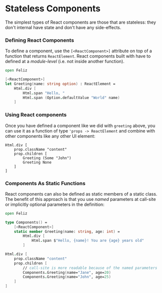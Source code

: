 # Stateless Components
The simplest types of React components are those that are stateless: they don't internal have state and don't have any side-effects.

### Defining React Components
To define a component, use the `[<ReactComponent>]` attribute on top of a function that returns `ReactElement`. React components built with have to defined at a *module-level* (i.e. not inside another function).

```fsharp
open Feliz

[<ReactComponent>]
let Greeting(name: string option) : ReactElement =
    Html.div [
        Html.span "Hello, "
        Html.span (Option.defaultValue "World" name)
    ]
```

### Using React components

Once you have defined a component like we did with `greeting` above, you can use it as a function of type `'props -> ReactElement` and combine with other components like any other UI element:

```fs:simple-components
Html.div [
    prop.className "content"
    prop.children [
        Greeting (Some "John")
        Greeting None
    ]
]
```

### Components As Static Functions

React components can also be defined as static members of a static class. The benefit of this approach is that you use _named_ parameters at call-site or implicitly optional parameters in the definition:
```fs
open Feliz

type Components() =
    [<ReactComponent>]
    static member Greeting(name: string, age: int) =
        Html.div [
            Html.span $"Hello, {name}! You are {age} years old"
        ]

Html.div [
    prop.className "content"
    prop.children [
        // call-site is more readable because of the named parameters
        Components.Greeting(name="Jane", age=20)
        Components.Greeting(name="John", age=25)
    ]
]
```
